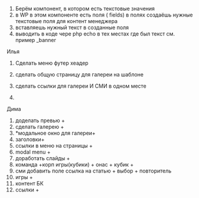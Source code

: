 1. Берём компонент, в котором есть текстовые значения 
2. в WP в этом компоненте есть поля ( fields) в полях создаёшь нужные текстовые поля для контент менеджера 
3. вставляешь нужный текст в созданные поля
4. выводить в коде чере php echo в тех местах где был текст
см. пример _banner

Илья
1. Сделать меню футер хеадер
2. сделать общую страницу для галереи на шаблоне
3. сделать ссылки для галереи И СМИ в одном месте

4. 



Дима
1. доделать превью +
2. сделать галерею +
3. *модальное окно для галереи+
4. заголовки+
5. ссылки в меню на страницы +
6. modal menu +
7. доработать слайды +
8. команда +корп игры(кубики) + онас + кубик +
9. сми добавить поле ссылка на статью + выбор + повторитель
10. игры +
11. контент БК
11. ссылки +